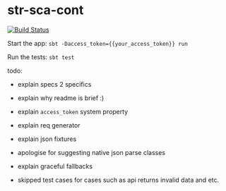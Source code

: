 # str-sca-cont

[![Build Status](https://travis-ci.org/grandbora/str-sca-cont.svg?branch=master)](https://travis-ci.org/grandbora/str-sca-cont)

Start the app:
`sbt -Daccess_token={{your_access_token}} run`

Run the tests:
`sbt test`


todo:

* explain specs 2 specifics

* explain why readme is brief :)

* explain `access_token` system property

* explain req generator

* explain json fixtures

* apologise for suggesting native json parse classes

* explain graceful fallbacks

* skipped test cases for cases such as api returns invalid data and etc.
